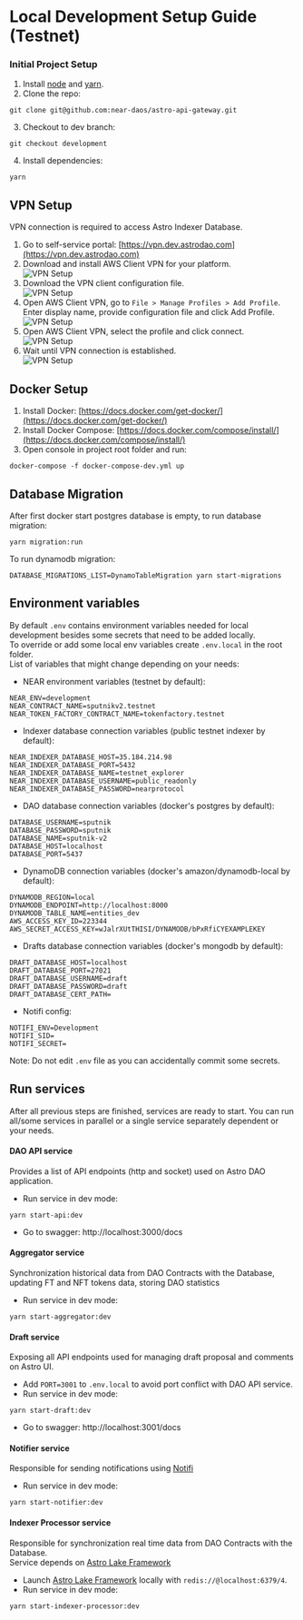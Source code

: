  # Local Development Setup Guide (Testnet)

### Initial Project Setup
1. Install [node](https://nodejs.org/en/) and [yarn](https://classic.yarnpkg.com/lang/en/docs/install/#mac-stable).
2. Clone the repo:
```
git clone git@github.com:near-daos/astro-api-gateway.git
```

3. Checkout to dev branch:
```
git checkout development
```

4. Install dependencies:
```
yarn
```


## VPN Setup
VPN connection is required to access Astro Indexer Database.

1. Go to self-service portal: [https://vpn.dev.astrodao.com](https://vpn.dev.astrodao.com) <br>
2. Download and install AWS Client VPN for your platform. <br>
   ![VPN Setup](./docs/local-setup/vpn-setup-1.png)
3. Download the VPN client configuration file. <br>
   ![VPN Setup](./docs/local-setup/vpn-setup-2.png)
4. Open AWS Client VPN, go to `File > Manage Profiles > Add Profile`. Enter display name, provide configuration file and click Add Profile. <br>
   ![VPN Setup](./docs/local-setup/vpn-setup-3.png)
5. Open AWS Client VPN, select the profile and click connect. <br>
   ![VPN Setup](./docs/local-setup/vpn-setup-4.png)
6. Wait until VPN connection is established. <br>
   ![VPN Setup](./docs/local-setup/vpn-setup-5.png)

## Docker Setup
1. Install Docker: [https://docs.docker.com/get-docker/](https://docs.docker.com/get-docker/) <br>
2. Install Docker Compose: [https://docs.docker.com/compose/install/](https://docs.docker.com/compose/install/) <br>
3. Open console in project root folder and run: 
```shell
docker-compose -f docker-compose-dev.yml up
```

## Database Migration
After first docker start postgres database is empty, to run database migration:
```shell
yarn migration:run
```

To run dynamodb migration:
```shell
DATABASE_MIGRATIONS_LIST=DynamoTableMigration yarn start-migrations
```


## Environment variables
By default `.env` contains environment variables needed for local development besides some secrets that need to be added locally. <br>
To override or add some local env variables create `.env.local` in the root folder. <br>
List of variables that might change depending on your needs:
 - NEAR environment variables (testnet by default):
```shell
NEAR_ENV=development
NEAR_CONTRACT_NAME=sputnikv2.testnet
NEAR_TOKEN_FACTORY_CONTRACT_NAME=tokenfactory.testnet
```

 - Indexer database connection variables (public testnet indexer by default):
```shell
NEAR_INDEXER_DATABASE_HOST=35.184.214.98
NEAR_INDEXER_DATABASE_PORT=5432
NEAR_INDEXER_DATABASE_NAME=testnet_explorer
NEAR_INDEXER_DATABASE_USERNAME=public_readonly
NEAR_INDEXER_DATABASE_PASSWORD=nearprotocol
```

 - DAO database connection variables (docker's postgres by default):
```shell
DATABASE_USERNAME=sputnik
DATABASE_PASSWORD=sputnik
DATABASE_NAME=sputnik-v2
DATABASE_HOST=localhost
DATABASE_PORT=5437
```

- DynamoDB connection variables (docker's amazon/dynamodb-local by default):
```shell
DYNAMODB_REGION=local
DYNAMODB_ENDPOINT=http://localhost:8000
DYNAMODB_TABLE_NAME=entities_dev
AWS_ACCESS_KEY_ID=223344
AWS_SECRET_ACCESS_KEY=wJalrXUtTHISI/DYNAMODB/bPxRfiCYEXAMPLEKEY
```

 - Drafts database connection variables (docker's mongodb by default):
```shell
DRAFT_DATABASE_HOST=localhost
DRAFT_DATABASE_PORT=27021
DRAFT_DATABASE_USERNAME=draft
DRAFT_DATABASE_PASSWORD=draft
DRAFT_DATABASE_CERT_PATH=
```

 - Notifi config:
```shell
NOTIFI_ENV=Development
NOTIFI_SID=
NOTIFI_SECRET=
```

Note: Do not edit `.env` file as you can accidentally commit some secrets.

## Run services
After all previous steps are finished, services are ready to start. 
You can run all/some services in parallel or a single service separately dependent or your needs.

#### DAO API service
Provides a list of API endpoints (http and socket) used on Astro DAO application. <br>
 - Run service in dev mode:
```shell
yarn start-api:dev
```
 - Go to swagger: http://localhost:3000/docs

#### Aggregator service
Synchronization historical data from DAO Contracts with the Database, updating FT and NFT tokens data, storing DAO statistics <br>
 - Run service in dev mode:
```shell
yarn start-aggregator:dev
```

#### Draft service
Exposing all API endpoints used for managing draft proposal and comments on Astro UI.
 - Add `PORT=3001` to `.env.local` to avoid port conflict with DAO API service.
 - Run service in dev mode:
```shell
yarn start-draft:dev
```
- Go to swagger: http://localhost:3001/docs

#### Notifier service
Responsible for sending notifications using [Notifi](https://notifi.network/)
 - Run service in dev mode:
```shell
yarn start-notifier:dev
```

#### Indexer Processor service
Responsible for synchronization real time data from DAO Contracts with the Database. <br>
Service depends on [Astro Lake Framework](https://github.com/near-daos/astro-lake-indexer)
 - Launch [Astro Lake Framework](https://github.com/near-daos/astro-lake-indexer) locally with `redis://@localhost:6379/4`.
 - Run service in dev mode:
```shell
yarn start-indexer-processor:dev
```
